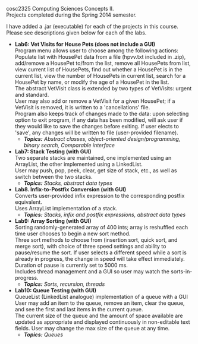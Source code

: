 cosc2325 Computing Sciences Concepts II.<br />
Projects completed during the Spring 2014 semester.<br />

I have added a .jar (executable) for each of the projects in this course. Please see descriptions given below for each of the labs.<br />

<ul>
<li><strong>Lab6: Vet Visits for House Pets (does not include a GUI)</strong><br />
Program menu allows user to choose among the following actions:<br />
Populate list with HousePet data from a file (hpvv.txt included in .zip), add/remove a HousePet to/from the list, remove all HousePets from list, view current list of HousePets, find out whether a HousePet is in the current list, view the number of HousePets in current list, search for a HousePet by name, or modify the age of a HousePet in the list.<br />
The abstract VetVisit class is extended by two types of VetVisits: urgent and standard.<br />
User may also add or remove a VetVisit for a given HousePet; if a VetVisit is removed, it is written to a 'cancellations' file.<br />
Program also keeps track of changes made to the data: upon selecting option to exit program, if any data has been modified, will ask user if they would like to save the changes before exiting. If user elects to 'save', any changes will be written to file (user-provided filename).
  <ul>
    <li><em><strong>Topics:</strong> Abstract classes, object-oriented design/programming, binary search, Comparable interface</em>
  </ul>
<li><strong>Lab7: Stack Testing (with GUI)</strong><br />
Two separate stacks are maintained, one implemented using an ArrayList, the other implemented using a LinkedList.<br />
User may push, pop, peek, clear, get size of stack, etc., as well as switch between the two stacks.<br />
  <ul>
    <li><em><strong>Topics:</strong> Stacks, abstract data types</em>
  </ul>
<li><strong>Lab8. Infix-to-Postfix Conversion (with GUI)</strong><br />
Converts user-provided infix expression to the corresponding postfix equivalent.<br />
Uses ArrayList implementation of a stack.<br />
  <ul>
    <li><em><strong>Topics:</strong> Stacks, infix and postfix expressions, abstract data types</em>
  </ul>
<li><strong>Lab9: Array Sorting (with GUI)</strong><br />
Sorting randomly-generated array of 400 ints; array is reshuffled each time user chooses to begin a new sort method.<br />
Three sort methods to choose from (insertion sort, quick sort, and merge sort), with choice of three speed settings and ability to pause/resume the sort. If user selects a different speed while a sort is already in progress, the change in speed will take effect immediately. Duration of pause is currently set to 5000 ms.<br />
Includes thread management and a GUI so user may watch the sorts-in-progress.<br />
  <ul>
    <li><em><strong>Topics:</strong> Sorts, recursion, threads</em>
  </ul>
<li><strong>Lab10: Queue Testing (with GUI)</strong><br />
QueueList (LinkedList analogue) implementation of a queue with a GUI<br />
User may add an item to the queue, remove an item, clear the queue, and see the first and last items in the current queue.<br />
The current size of the queue and the amount of space available are updated as appropriate and displayed continuously in non-editable text fields. User may change the max size of the queue at any time.<br />
  <ul>
    <li><em><strong>Topics:</strong> Queues</em>
  </ul>
</ul>

